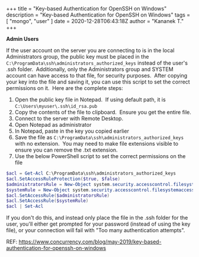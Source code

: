 +++
title = "Key-based Authentication for OpenSSH on Windows"
description = "Key-based Authentication for OpenSSH on Windows"
tags = [
    "mongo",
    "user"
]
date = 2020-12-28T06:43:18Z
author = "Kananek T."
+++

**Admin Users**

If the user account on the server you are connecting to is in the local Administrators group, the public key must be placed in the `C:\ProgramData\ssh\administrators_authorized_keys` instead of the user's .ssh folder.  Additionally, only the Administrators group and SYSTEM account can have access to that file, for security purposes.  After copying your key into the file and saving it, you can use this script to set the correct permissions on it.  Here are the complete steps:

1. Open the public key file in Notepad.  If using default path, it is `C:\Users\myuser\.ssh\id_rsa.pub`
2. Copy the contents of the file to clipboard.  Ensure you get the entire file.
3. Connect to the server with Remote Desktop.
4. Open Notepad as administrator
5. In Notepad, paste in the key you copied earlier
6. Save the file as `C:\ProgramData\ssh\administrators_authorized_keys` with no extension.  You may need to make file extensions visible to ensure you can remove the .txt extension.
7. Use the below PowerShell script to set the correct permissions on the file

```powershell
$acl = Get-Acl C:\ProgramData\ssh\administrators_authorized_keys
$acl.SetAccessRuleProtection($true, $false)
$administratorsRule = New-Object system.security.accesscontrol.filesystemaccessrule("Administrators","FullControl","Allow")
$systemRule = New-Object system.security.accesscontrol.filesystemaccessrule("SYSTEM","FullControl","Allow")
$acl.SetAccessRule($administratorsRule)
$acl.SetAccessRule($systemRule)
$acl | Set-Acl
```

If you don't do this, and instead only place the file in the .ssh folder for the user, you'll either get prompted for your password (instead of using the key file), or your connection will fail with "Too many authentication attempts".

REF: https://www.concurrency.com/blog/may-2019/key-based-authentication-for-openssh-on-windows